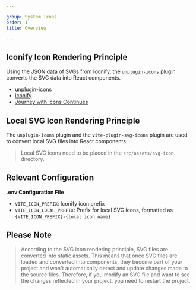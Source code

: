 ```yaml
---

group: System Icons  
order: 1  
title: Overview  

---
```


## Iconify Icon Rendering Principle

Using the JSON data of SVGs from Iconify, the `unplugin-icons` plugin converts the SVG data into React components.

- [unplugin-icons](https://github.com/antfu/unplugin-icons)
- [iconify](https://github.com/iconify/iconify)
- [Journey with Icons Continues](https://antfu.me/posts/journey-with-icons-continues)

## Local SVG Icon Rendering Principle

The `unplugin-icons` plugin and the `vite-plugin-svg-icons` plugin are used to convert local SVG files into React components.

> Local SVG icons need to be placed in the `src/assets/svg-icon` directory.

## Relevant Configuration

**.env Configuration File**

- `VITE_ICON_PREFIX`: Iconify icon prefix
- `VITE_ICON_LOCAL_PREFIX`: Prefix for local SVG icons, formatted as `{VITE_ICON_PREFIX}-{local icon name}`

## Please Note

> According to the SVG icon rendering principle, SVG files are converted into static assets. This means that once SVG files are loaded and converted into components, they become part of your project and won't automatically detect and update changes made to the source files. Therefore, if you modify an SVG file and want to see the changes reflected in your project, you need to restart the project.
